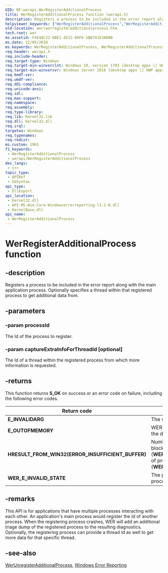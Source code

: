 ```yaml
---
UID: NF:werapi.WerRegisterAdditionalProcess
title: WerRegisterAdditionalProcess function (werapi.h)
description: Registers a process to be included in the error report along with the main application process. Optionally specifies a thread within that registered process to get additional data from.
helpviewer_keywords: ["WerRegisterAdditionalProcess","WerRegisterAdditionalProcess function [Windows Error Reporting]","wer.werregisteradditionalprocess","werapi/WerRegisterAdditionalProcess"]
old-location: wer\werregisteradditionalprocess.htm
tech.root: wer
ms.assetid: F4E44C22-6BE1-4512-80F6-1B6741E3ADBB
ms.date: 12/05/2018
ms.keywords: WerRegisterAdditionalProcess, WerRegisterAdditionalProcess function [Windows Error Reporting], wer.werregisteradditionalprocess, werapi/WerRegisterAdditionalProcess
req.header: werapi.h
req.include-header: 
req.target-type: Windows
req.target-min-winverclnt: Windows 10, version 1703 [desktop apps \| UWP apps]
req.target-min-winversvr: Windows Server 2016 [desktop apps \| UWP apps]
req.kmdf-ver: 
req.umdf-ver: 
req.ddi-compliance: 
req.unicode-ansi: 
req.idl: 
req.max-support: 
req.namespace: 
req.assembly: 
req.type-library: 
req.lib: Kernel32.lib
req.dll: Kernel32.dll
req.irql: 
targetos: Windows
req.typenames: 
req.redist: 
ms.custom: 19H1
f1_keywords:
 - WerRegisterAdditionalProcess
 - werapi/WerRegisterAdditionalProcess
dev_langs:
 - c++
topic_type:
 - APIRef
 - kbSyntax
api_type:
 - DllExport
api_location:
 - Kernel32.dll
 - API-MS-Win-Core-Windowserrorreporting-l1-1-0.dll
 - KernelBase.dll
api_name:
 - WerRegisterAdditionalProcess
---
```


# WerRegisterAdditionalProcess function

## -description

Registers a process to be included in the error report along with the main application process. Optionally specifies a thread within that registered process to get additional data from.

## -parameters

### -param processId

The Id of the process to register.

### -param captureExtraInfoForThreadId [optional]

The Id of a thread within the registered process from which more information is requested.

## -returns

This function returns **S_OK** on success or an error code on failure, including the following error codes.

|Return code|Description|
|--- |--- |
|**E_INVALIDARG**|The value of *processId* is 0.|
|**E_OUTOFMEMORY**|WER could not allocate a large enough heap for the data.|
|**HRESULT_FROM_WIN32(ERROR_INSUFFICIENT_BUFFER)**|Number of WER registered entries (memory blocks, metadata, files) exceeds max (**WER_MAX_REGISTERED_ENTRIES**) or number of processes exceeds max (**WER_MAX_REGISTERED_DUMPCOLLECTION**)|
|**WER_E_INVALID_STATE**|The process state is not valid. For example, the process is in application recovery mode.|

## -remarks

This API is for applications that have multiple processes interacting with each other. An application's main process would register the Id of another process. When the registering process crashes, WER will add an additional triage dump of the registered process to the resulting diagnostics. Optionally, the registering process can provide a thread Id as well to get more data for that specific thread.

## -see-also

[WerUnregisterAdditionalProcess](/windows/desktop/api/werapi/nf-werapi-werunregisteradditionalprocess), [Windows Error Reporting](/windows/desktop/wer)
